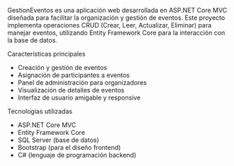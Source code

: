 GestionEventos es una aplicación web desarrollada en ASP.NET Core MVC diseñada para facilitar la organización y gestión de eventos. Este proyecto implementa operaciones CRUD (Crear, Leer, Actualizar, Eliminar) para manejar eventos, utilizando Entity Framework Core para la interacción con la base de datos.

Características principales

* Creación y gestión de eventos
* Asignación de participantes a eventos
* Panel de administración para organizadores
* Visualización de detalles de eventos
* Interfaz de usuario amigable y responsive

Tecnologías utilizadas

* ASP.NET Core MVC
* Entity Framework Core
* SQL Server (base de datos)
* Bootstrap (para el diseño frontend)
* C# (lenguaje de programación backend)
